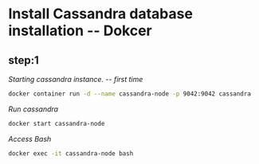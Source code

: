 # Install Cassandra database installation -- Dokcer

**step:1**
-------------
*Starting cassandra instance. -- first time*
```bash
docker container run -d --name cassandra-node -p 9042:9042 cassandra
```

*Run cassandra*

```bash
docker start cassandra-node
```

*Access Bash*
```bash
docker exec -it cassandra-node bash
```
